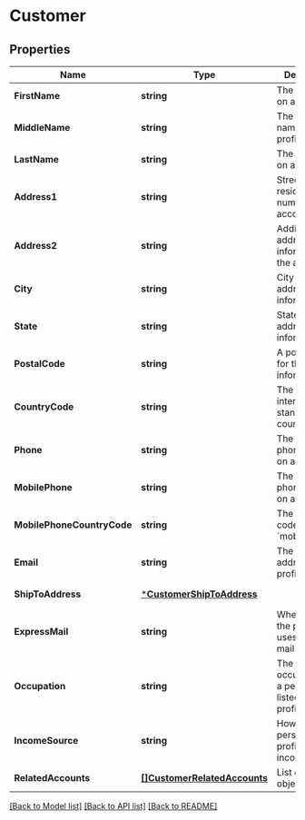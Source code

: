 # Customer

## Properties
Name | Type | Description | Notes
------------ | ------------- | ------------- | -------------
**FirstName** | **string** | The first name on a profile | [default to null]
**MiddleName** | **string** | The middle name on a profile | [default to null]
**LastName** | **string** | The last name on a profile | [default to null]
**Address1** | **string** | Street and residence number on the account | [default to null]
**Address2** | **string** | Additional address information on the account | [default to null]
**City** | **string** | City for address information | [default to null]
**State** | **string** | State for address information | [default to null]
**PostalCode** | **string** | A postal code for the address information | [default to null]
**CountryCode** | **string** | The ISO 3166 international standard for country codes | [default to null]
**Phone** | **string** | The home phone number on a profile | [default to null]
**MobilePhone** | **string** | The home phone number on a profile | [default to null]
**MobilePhoneCountryCode** | **string** | The country code for &#x60;mobile_phone&#x60; | [optional] [default to null]
**Email** | **string** | The email address on a profile | [optional] [default to null]
**ShipToAddress** | [***CustomerShipToAddress**](Customer_ship_to_address.md) |  | [default to null]
**ExpressMail** | **string** | Whether or not the profile uses express mail service | [default to null]
**Occupation** | **string** | The occupation of a person as listed in a profile | [default to null]
**IncomeSource** | **string** | How the person on a profile earns income | [default to null]
**RelatedAccounts** | [**[]CustomerRelatedAccounts**](Customer_related_accounts.md) | List of account objects | [default to null]

[[Back to Model list]](../README.md#documentation-for-models) [[Back to API list]](../README.md#documentation-for-api-endpoints) [[Back to README]](../README.md)

